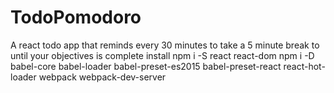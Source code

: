 # TodoPomodoro
A react todo app that reminds every 30 minutes to take a 5 minute break to until your objectives is complete
 install npm i -S react react-dom
 npm i -D babel-core babel-loader babel-preset-es2015 babel-preset-react react-hot-loader webpack webpack-dev-server
